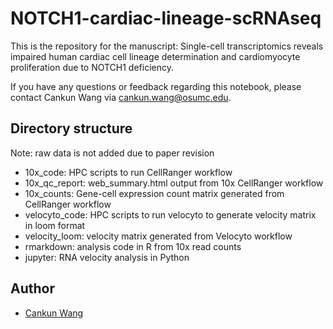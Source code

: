 # NOTCH1-cardiac-lineage-scRNAseq

This is the repository for the manuscript: Single-cell transcriptomics reveals impaired human cardiac cell lineage determination and cardiomyocyte proliferation due to NOTCH1 deficiency.

If you have any questions or feedback regarding this notebook, please contact Cankun Wang via <cankun.wang@osumc.edu>.

## Directory structure

Note: raw data is not added due to paper revision

- 10x_code: HPC scripts to run CellRanger workflow
- 10x_qc_report: web_summary.html output from 10x CellRanger workflow
- 10x_counts: Gene-cell expression count matrix generated from CellRanger workflow
- velocyto_code: HPC scripts to run velocyto to generate velocity matrix in loom format
- velocity_loom: velocity matrix generated from Velocyto workflow
- rmarkdown: analysis code in R from 10x read counts 
- jupyter: RNA velocity analysis in Python

## Author

- [Cankun Wang](https://github.com/Wang-Cankun)
